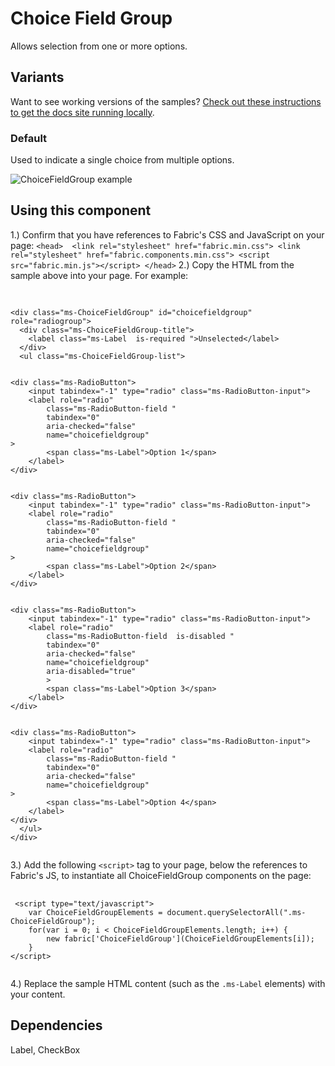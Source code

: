# Choice Field Group
Allows selection from one or more options.

## Variants

Want to see working versions of the samples? [Check out these instructions to get the docs site running locally](https://github.com/OfficeDev/office-ui-fabric-js#clone-build-and-view-the-docs).

### Default
Used to indicate a single choice from multiple options.



![ChoiceFieldGroup example](https://raw.githubusercontent.com/OfficeDev/office-ui-fabric-js/master/ghdocs/component_images/ChoiceFieldGroup-default.png)



## Using this component
1.) Confirm that you have references to Fabric's CSS and JavaScript on your page:
    ```
    <head> 
        <link rel="stylesheet" href="fabric.min.css">
        <link rel="stylesheet" href="fabric.components.min.css">
        <script src="fabric.min.js"></script>
    </head>
    ```
2.) Copy the HTML from the sample above into your page. For example:

<pre>
    <code>
 
&lt;div class&#x3D;&quot;ms-ChoiceFieldGroup&quot; id&#x3D;&quot;choicefieldgroup&quot; role&#x3D;&quot;radiogroup&quot;&gt;
  &lt;div class&#x3D;&quot;ms-ChoiceFieldGroup-title&quot;&gt;
    &lt;label class&#x3D;&quot;ms-Label  is-required &quot;&gt;Unselected&lt;/label&gt;
  &lt;/div&gt;
  &lt;ul class&#x3D;&quot;ms-ChoiceFieldGroup-list&quot;&gt;
    

&lt;div class&#x3D;&quot;ms-RadioButton&quot;&gt; 
    &lt;input tabindex&#x3D;&quot;-1&quot; type&#x3D;&quot;radio&quot; class&#x3D;&quot;ms-RadioButton-input&quot;&gt;
    &lt;label role&#x3D;&quot;radio&quot;
        class&#x3D;&quot;ms-RadioButton-field &quot;
        tabindex&#x3D;&quot;0&quot;
        aria-checked&#x3D;&quot;false&quot;
        name&#x3D;&quot;choicefieldgroup&quot;
&gt;
        &lt;span class&#x3D;&quot;ms-Label&quot;&gt;Option 1&lt;/span&gt;
    &lt;/label&gt;
&lt;/div&gt; 
    

&lt;div class&#x3D;&quot;ms-RadioButton&quot;&gt; 
    &lt;input tabindex&#x3D;&quot;-1&quot; type&#x3D;&quot;radio&quot; class&#x3D;&quot;ms-RadioButton-input&quot;&gt;
    &lt;label role&#x3D;&quot;radio&quot;
        class&#x3D;&quot;ms-RadioButton-field &quot;
        tabindex&#x3D;&quot;0&quot;
        aria-checked&#x3D;&quot;false&quot;
        name&#x3D;&quot;choicefieldgroup&quot;
&gt;
        &lt;span class&#x3D;&quot;ms-Label&quot;&gt;Option 2&lt;/span&gt;
    &lt;/label&gt;
&lt;/div&gt; 
    

&lt;div class&#x3D;&quot;ms-RadioButton&quot;&gt; 
    &lt;input tabindex&#x3D;&quot;-1&quot; type&#x3D;&quot;radio&quot; class&#x3D;&quot;ms-RadioButton-input&quot;&gt;
    &lt;label role&#x3D;&quot;radio&quot;
        class&#x3D;&quot;ms-RadioButton-field  is-disabled &quot;
        tabindex&#x3D;&quot;0&quot;
        aria-checked&#x3D;&quot;false&quot;
        name&#x3D;&quot;choicefieldgroup&quot;
        aria-disabled&#x3D;&quot;true&quot;
        &gt;
        &lt;span class&#x3D;&quot;ms-Label&quot;&gt;Option 3&lt;/span&gt;
    &lt;/label&gt;
&lt;/div&gt; 
    

&lt;div class&#x3D;&quot;ms-RadioButton&quot;&gt; 
    &lt;input tabindex&#x3D;&quot;-1&quot; type&#x3D;&quot;radio&quot; class&#x3D;&quot;ms-RadioButton-input&quot;&gt;
    &lt;label role&#x3D;&quot;radio&quot;
        class&#x3D;&quot;ms-RadioButton-field &quot;
        tabindex&#x3D;&quot;0&quot;
        aria-checked&#x3D;&quot;false&quot;
        name&#x3D;&quot;choicefieldgroup&quot;
&gt;
        &lt;span class&#x3D;&quot;ms-Label&quot;&gt;Option 4&lt;/span&gt;
    &lt;/label&gt;
&lt;/div&gt; 
  &lt;/ul&gt;
&lt;/div&gt; 
    </code>
</pre>

3.) Add the following `<script>` tag to your page, below the references to Fabric's JS, to instantiate all ChoiceFieldGroup components on the page:

<pre>
    <code>
 &lt;script type&#x3D;&quot;text/javascript&quot;&gt;
    var ChoiceFieldGroupElements &#x3D; document.querySelectorAll(&quot;.ms-ChoiceFieldGroup&quot;);
    for(var i &#x3D; 0; i &lt; ChoiceFieldGroupElements.length; i++) {
        new fabric[&#x27;ChoiceFieldGroup&#x27;](ChoiceFieldGroupElements[i]);
    }
&lt;/script&gt;
    </code>
</pre>

4.) Replace the sample HTML content (such as the `.ms-Label` elements) with your content.


## Dependencies
Label, CheckBox